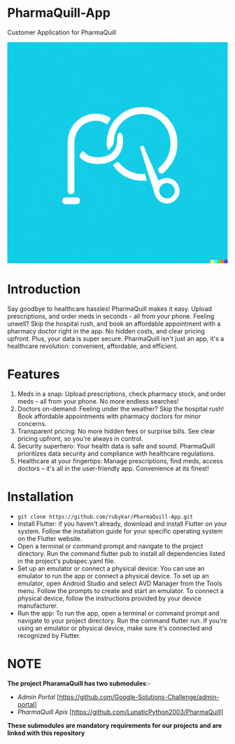 # PharmaQuill-App
Customer Application for PharmaQuill

![alt text](<WhatsApp Image 2024-02-18 at 22.08.41_8ed77782.jpg>)
# Introduction
Say goodbye to healthcare hassles! PharmaQuill makes it easy. Upload prescriptions, and order meds in seconds - all from your phone. 
Feeling unwell? Skip the hospital rush, and book an affordable appointment with a pharmacy doctor right in the app. No hidden costs, and clear pricing upfront. 
Plus, your data is super secure. PharmaQuill isn't just an app, it's a healthcare revolution: convenient, affordable, and efficient. 

# Features
1. Meds in a snap: Upload prescriptions, check pharmacy stock, and order meds – all from your phone. No more endless searches!
2. Doctors on-demand: Feeling under the weather? Skip the hospital rush! Book affordable appointments with pharmacy doctors for minor concerns.
3. Transparent pricing: No more hidden fees or surprise bills. See clear pricing upfront, so you're always in control.
4. Security superhero: Your health data is safe and sound. PharmaQuill prioritizes data security and compliance with healthcare regulations.
5. Healthcare at your fingertips: Manage prescriptions, find meds, access doctors – it's all in the user-friendly app. Convenience at its finest!

# Installation
- `git clone https://github.com/rubykar/PharmaQuill-App.git`
- Install Flutter: if you haven't already, download and install Flutter on your system. Follow the installation guide for your specific operating system on the Flutter website.
- Open a terminal or command prompt and navigate to the project directory. Run the command flutter pub to install all dependencies listed in the project's pubspec.yaml file.
- Set up an emulator or connect a physical device: You can use an emulator to run the app or connect a physical device. To set up an emulator, open Android Studio and select AVD Manager from the Tools menu. Follow the prompts to create and start an emulator. To connect a physical device, follow the instructions provided by your device manufacturer.
- Run the app: To run the app, open a terminal or command prompt and navigate to your project directory. Run the command flutter run. If you're using an emulator or physical device, make sure it's connected and   recognized by Flutter.

# NOTE
**The project PharamaQuill has two submodules**:-
- _Admin Portal_
    [https://github.com/Google-Solutions-Challenge/admin-portal]
- _PharmaQuill Apis_
    [https://github.com/LunaticPython2003/PharmaQuill]

**These submodules are mandatory requirements for our projects and are linked with this repository**



